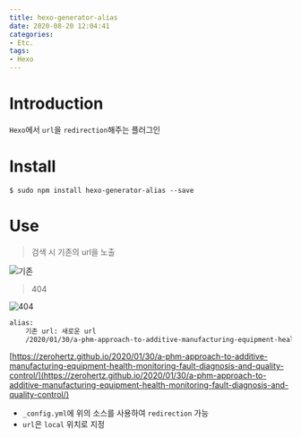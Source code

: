 ```yaml
---
title: hexo-generator-alias
date: 2020-08-20 12:04:41
categories:
- Etc.
tags:
- Hexo
---
```

# Introduction

`Hexo`에서 `url`을 `redirection`해주는 플러그인

# Install

```shell
$ sudo npm install hexo-generator-alias --save
```

<!-- More -->

# Use

> 검색 시 기존의 url을 노출

![기존](/images/hexo-generator-alias/90713568-95ae4800-e2e0-11ea-8856-5a62f01e517e.png)

> 404

![404](/images/hexo-generator-alias/90713667-cf7f4e80-e2e0-11ea-8e78-2bc71f7c62cd.png)

~~~xml _config.yml
alias:
    기존 url: 새로운 url
    /2020/01/30/a-phm-approach-to-additive-manufacturing-equipment-health-monitoring-fault-diagnosis-and-quality-control/: /a-phm-approach-to-additive-manufacturing-equipment-health-monitoring-fault-diagnosis-and-quality-control/
~~~

[https://zerohertz.github.io/2020/01/30/a-phm-approach-to-additive-manufacturing-equipment-health-monitoring-fault-diagnosis-and-quality-control/](https://zerohertz.github.io/2020/01/30/a-phm-approach-to-additive-manufacturing-equipment-health-monitoring-fault-diagnosis-and-quality-control/)

+ `_config.yml`에 위의 소스를 사용하여 `redirection` 가능
+ `url`은 `local` 위치로 지정